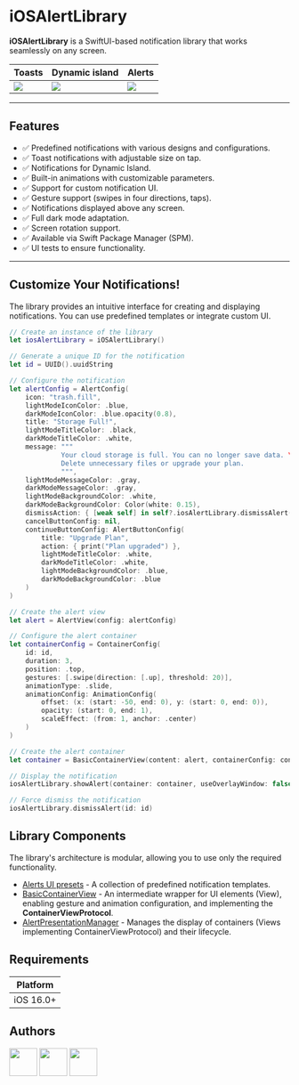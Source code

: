 # iOSAlertLibrary

**iOSAlertLibrary** is a SwiftUI-based notification library that works seamlessly on any screen.

<table>
    <thead>
        <tr>
            <th>Toasts</th>
            <th>Dynamic island</th>
            <th>Alerts</th>
        </tr>
    </thead>
    <tbody>
        <tr>
            <td>
                <img src="https://github.com/user-attachments/assets/568f0232-33e3-4113-8c74-490a644aaba6" style="max-width: 100%; height: auto;" />
            </td>
            <td>
                <img src="https://github.com/user-attachments/assets/9e341c68-56d9-4d5a-9a5b-895755a30e86" style="max-width: 100%; height: auto;" />
            </td>
            <td>
                <img src="https://github.com/user-attachments/assets/e047ec71-fb6d-4157-b283-79f1a6de2cb3" style="max-width: 100%; height: auto;" />
            </td>
        </tr>
    </tbody>
</table>

---

## Features

- ✅ Predefined notifications with various designs and configurations.
- ✅ Toast notifications with adjustable size on tap.
- ✅ Notifications for Dynamic Island.
- ✅ Built-in animations with customizable parameters.
- ✅ Support for custom notification UI.
- ✅ Gesture support (swipes in four directions, taps).
- ✅ Notifications displayed above any screen.
- ✅ Full dark mode adaptation.
- ✅ Screen rotation support.
- ✅ Available via Swift Package Manager (SPM).
- ✅ UI tests to ensure functionality.

---

## Customize Your Notifications!

The library provides an intuitive interface for creating and displaying notifications. You can use predefined templates or integrate custom UI.

```swift
// Create an instance of the library
let iosAlertLibrary = iOSAlertLibrary()

// Generate a unique ID for the notification
let id = UUID().uuidString

// Configure the notification
let alertConfig = AlertConfig(
    icon: "trash.fill",
    lightModeIconColor: .blue,
    darkModeIconColor: .blue.opacity(0.8),
    title: "Storage Full!",
    lightModeTitleColor: .black,
    darkModeTitleColor: .white,
    message: """
             Your cloud storage is full. You can no longer save data. \
             Delete unnecessary files or upgrade your plan.
             """,
    lightModeMessageColor: .gray,
    darkModeMessageColor: .gray,
    lightModeBackgroundColor: .white,
    darkModeBackgroundColor: Color(white: 0.15),
    dismissAction: { [weak self] in self?.iosAlertLibrary.dismissAlert(id: id) },
    cancelButtonConfig: nil,
    continueButtonConfig: AlertButtonConfig(
        title: "Upgrade Plan",
        action: { print("Plan upgraded") },
        lightModeTitleColor: .white,
        darkModeTitleColor: .white,
        lightModeBackgroundColor: .blue,
        darkModeBackgroundColor: .blue
    )
)

// Create the alert view
let alert = AlertView(config: alertConfig)

// Configure the alert container
let containerConfig = ContainerConfig(
    id: id,
    duration: 3,
    position: .top,
    gestures: [.swipe(direction: [.up], threshold: 20)],
    animationType: .slide,
    animationConfig: AnimationConfig(
        offset: (x: (start: -50, end: 0), y: (start: 0, end: 0)),
        opacity: (start: 0, end: 1),
        scaleEffect: (from: 1, anchor: .center)
    )
)

// Create the alert container
let container = BasicContainerView(content: alert, containerConfig: containerConfig)

// Display the notification
iosAlertLibrary.showAlert(container: container, useOverlayWindow: false)

// Force dismiss the notification
iosAlertLibrary.dismissAlert(id: id)

```

## Library Components

The library's architecture is modular, allowing you to use only the required functionality.

- [Alerts UI presets](Sources/iOSAlertLibrary/NotificationsUI) - A collection of predefined notification templates.
- [BasicContainerView](Sources/iOSAlertLibrary/Core/Containers/BasicContainerView.swift) - An intermediate wrapper for UI elements (View), enabling gesture and animation configuration, and implementing the **ContainerViewProtocol**.
- [AlertPresentationManager](Sources/iOSAlertLibrary/Core/Managers/AlertPresentationManager.swift) - Manages the display of containers (Views implementing ContainerViewProtocol) and their lifecycle.

## Requirements

| Platform  | 
|-----------| 
| iOS 16.0+ | 

## Authors

<a href="https://github.com/MickeyRU"><img src="https://github.com/MickeyRU.png" width="50" height="50" /></a>
<a href="https://github.com/Archichil"><img src="https://github.com/Archichil.png" width="50" height="50" /></a>
<a href="https://github.com/Uvexer"><img src="https://github.com/Uvexer.png" width="50" height="50" /></a>
